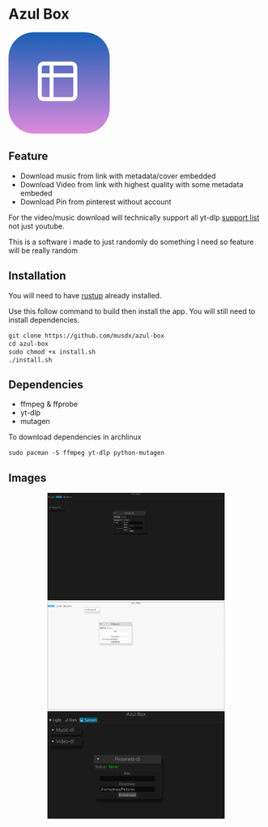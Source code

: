 # Azul Box
<img src="./assets/logo.png" width="200"></img>

## Feature

- Download music from link with metadata/cover embedded
- Download Video from link with highest quality with some metadata embeded
- Download Pin from pinterest without account

For the video/music download will technically support all yt-dlp [support list](https://github.com/yt-dlp/yt-dlp/blob/master/supportedsites.md) not just youtube.

This is a software i made to just randomly do something I need so feature will be really random

## Installation

You will need to have [rustup](https://rustup.rs/) already installed.

Use this follow command to build then install the app. You will still need to install dependencies.

```
git clone https://github.com/musdx/azul-box
cd azul-box
sudo chmod +x install.sh
./install.sh
```

## Dependencies

- ffmpeg & ffprobe
- yt-dlp
- mutagen

To download dependencies in archlinux

```
sudo pacman -S ffmpeg yt-dlp python-mutagen
```

## Images

<div align="center">
<img src="./assets/pic1.png" width="350"></img>
<img src="./assets/pic2.png" width="350"></img>
<img src="./assets/pic3.png" width="350"></img>
</div>

